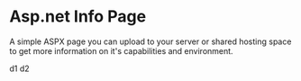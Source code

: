 # Asp.net Info Page #

A simple ASPX page you can upload to your server or shared hosting space to get more information on it's capabilities and environment.


d1
d2

